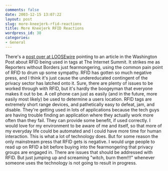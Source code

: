 ```yaml
---
comments: false
date: 2003-12-15 13:07:22
layout: post
slug: more-kneejerk-rfid-reactions
title: More Kneejerk RFID Reactions
wordpress_id: 38
categories:
- General
---
```


There's a [post over at LOOSEwire](http://loosewire.typepad.com/blog/2003/12/rfid_secretly_t.html) pointing to an article in the Washington Post about RFID being used in tags at The Internet Summit. It strikes me as Reporters without Borders just fearmongering, using the common pain point of RFID to drum up some sympathy. RFID has gotten so much negative press, and I think it's just cause the undereducated contingent of the privacy sector has latched onto it. Sure, there are plenty of issues to be worked through with RFID, but it's hardly the boogeyman that everyone makes it out to be. A cell phone can just as easily (and in the future, more easily most likely) be used to determine a users location. RFID tags are extremely short range devices, and pathetically easy to defeat, jam, and disable. They're getting used in lots of applications because the tech guys are having trouble finding an application where they actually work more often than they fail. They can provide some benefit, if used correctly. I would love for my environment to be aware of me and itself, so that more of my everyday life could be automated and I could have more time for human interaction. This is what a lot of technology does. But for some reason the only mainstream press that RFID gets is negative. I would urge people to read up on RFID a bit before buying into the fearmongering that privacy groups are engaged in. There are issues that should be addressed with RFID. But just jumping up and screaming "witch, burn them!!!" whenever someone uses the technology is not going to result in progress.

